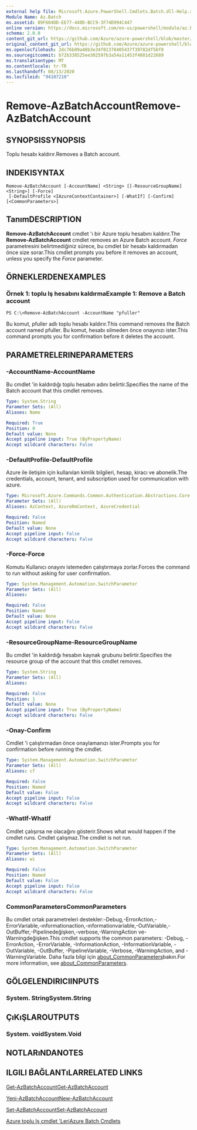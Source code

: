 ```yaml
---
external help file: Microsoft.Azure.PowerShell.Cmdlets.Batch.dll-Help.xml
Module Name: Az.Batch
ms.assetid: 89F604DD-EE77-440D-BCC9-3F74D994C447
online version: https://docs.microsoft.com/en-us/powershell/module/az.batch/remove-azbatchaccount
schema: 2.0.0
content_git_url: https://github.com/Azure/azure-powershell/blob/master/src/Batch/Batch/help/Remove-AzBatchAccount.md
original_content_git_url: https://github.com/Azure/azure-powershell/blob/master/src/Batch/Batch/help/Remove-AzBatchAccount.md
ms.openlocfilehash: 2dc76b09a48b3e34f01378405437f39782df56f0
ms.sourcegitcommit: b72b338525ee302597b3a54a11453f4881d22689
ms.translationtype: MT
ms.contentlocale: tr-TR
ms.lasthandoff: 08/13/2020
ms.locfileid: "94107210"
---
```

# <span data-ttu-id="adfb6-101">Remove-AzBatchAccount</span><span class="sxs-lookup"><span data-stu-id="adfb6-101">Remove-AzBatchAccount</span></span>

## <span data-ttu-id="adfb6-102">SYNOPSIS</span><span class="sxs-lookup"><span data-stu-id="adfb6-102">SYNOPSIS</span></span>
<span data-ttu-id="adfb6-103">Toplu hesabı kaldırır.</span><span class="sxs-lookup"><span data-stu-id="adfb6-103">Removes a Batch account.</span></span>

## <span data-ttu-id="adfb6-104">INDEKI</span><span class="sxs-lookup"><span data-stu-id="adfb6-104">SYNTAX</span></span>

```
Remove-AzBatchAccount [-AccountName] <String> [[-ResourceGroupName] <String>] [-Force]
 [-DefaultProfile <IAzureContextContainer>] [-WhatIf] [-Confirm] [<CommonParameters>]
```

## <span data-ttu-id="adfb6-105">Tanım</span><span class="sxs-lookup"><span data-stu-id="adfb6-105">DESCRIPTION</span></span>
<span data-ttu-id="adfb6-106">**Remove-AzBatchAccount** cmdlet 'ı bir Azure toplu hesabını kaldırır.</span><span class="sxs-lookup"><span data-stu-id="adfb6-106">The **Remove-AzBatchAccount** cmdlet removes an Azure Batch account.</span></span>
<span data-ttu-id="adfb6-107">*Force* parametresini belirtmediğiniz sürece, bu cmdlet bir hesabı kaldırmadan önce size sorar.</span><span class="sxs-lookup"><span data-stu-id="adfb6-107">This cmdlet prompts you before it removes an account, unless you specify the *Force* parameter.</span></span>

## <span data-ttu-id="adfb6-108">ÖRNEKLERDEN</span><span class="sxs-lookup"><span data-stu-id="adfb6-108">EXAMPLES</span></span>

### <span data-ttu-id="adfb6-109">Örnek 1: toplu Iş hesabını kaldırma</span><span class="sxs-lookup"><span data-stu-id="adfb6-109">Example 1: Remove a Batch account</span></span>
```
PS C:\>Remove-AzBatchAccount -AccountName "pfuller"
```

<span data-ttu-id="adfb6-110">Bu komut, pfuller adlı toplu hesabı kaldırır.</span><span class="sxs-lookup"><span data-stu-id="adfb6-110">This command removes the Batch account named pfuller.</span></span>
<span data-ttu-id="adfb6-111">Bu komut, hesabı silmeden önce onayınızı ister.</span><span class="sxs-lookup"><span data-stu-id="adfb6-111">This command prompts you for confirmation before it deletes the account.</span></span>

## <span data-ttu-id="adfb6-112">PARAMETRELERINE</span><span class="sxs-lookup"><span data-stu-id="adfb6-112">PARAMETERS</span></span>

### <span data-ttu-id="adfb6-113">-AccountName</span><span class="sxs-lookup"><span data-stu-id="adfb6-113">-AccountName</span></span>
<span data-ttu-id="adfb6-114">Bu cmdlet 'in kaldırdığı toplu hesabın adını belirtir.</span><span class="sxs-lookup"><span data-stu-id="adfb6-114">Specifies the name of the Batch account that this cmdlet removes.</span></span>

```yaml
Type: System.String
Parameter Sets: (All)
Aliases: Name

Required: True
Position: 0
Default value: None
Accept pipeline input: True (ByPropertyName)
Accept wildcard characters: False
```

### <span data-ttu-id="adfb6-115">-DefaultProfile</span><span class="sxs-lookup"><span data-stu-id="adfb6-115">-DefaultProfile</span></span>
<span data-ttu-id="adfb6-116">Azure ile iletişim için kullanılan kimlik bilgileri, hesap, kiracı ve abonelik.</span><span class="sxs-lookup"><span data-stu-id="adfb6-116">The credentials, account, tenant, and subscription used for communication with azure.</span></span>

```yaml
Type: Microsoft.Azure.Commands.Common.Authentication.Abstractions.Core.IAzureContextContainer
Parameter Sets: (All)
Aliases: AzContext, AzureRmContext, AzureCredential

Required: False
Position: Named
Default value: None
Accept pipeline input: False
Accept wildcard characters: False
```

### <span data-ttu-id="adfb6-117">-Force</span><span class="sxs-lookup"><span data-stu-id="adfb6-117">-Force</span></span>
<span data-ttu-id="adfb6-118">Komutu Kullanıcı onayını istemeden çalıştırmaya zorlar.</span><span class="sxs-lookup"><span data-stu-id="adfb6-118">Forces the command to run without asking for user confirmation.</span></span>

```yaml
Type: System.Management.Automation.SwitchParameter
Parameter Sets: (All)
Aliases:

Required: False
Position: Named
Default value: None
Accept pipeline input: False
Accept wildcard characters: False
```

### <span data-ttu-id="adfb6-119">-ResourceGroupName</span><span class="sxs-lookup"><span data-stu-id="adfb6-119">-ResourceGroupName</span></span>
<span data-ttu-id="adfb6-120">Bu cmdlet 'in kaldırdığı hesabın kaynak grubunu belirtir.</span><span class="sxs-lookup"><span data-stu-id="adfb6-120">Specifies the resource group of the account that this cmdlet removes.</span></span>

```yaml
Type: System.String
Parameter Sets: (All)
Aliases:

Required: False
Position: 1
Default value: None
Accept pipeline input: True (ByPropertyName)
Accept wildcard characters: False
```

### <span data-ttu-id="adfb6-121">-Onay</span><span class="sxs-lookup"><span data-stu-id="adfb6-121">-Confirm</span></span>
<span data-ttu-id="adfb6-122">Cmdlet 'i çalıştırmadan önce onaylamanızı ister.</span><span class="sxs-lookup"><span data-stu-id="adfb6-122">Prompts you for confirmation before running the cmdlet.</span></span>

```yaml
Type: System.Management.Automation.SwitchParameter
Parameter Sets: (All)
Aliases: cf

Required: False
Position: Named
Default value: False
Accept pipeline input: False
Accept wildcard characters: False
```

### <span data-ttu-id="adfb6-123">-WhatIf</span><span class="sxs-lookup"><span data-stu-id="adfb6-123">-WhatIf</span></span>
<span data-ttu-id="adfb6-124">Cmdlet çalışırsa ne olacağını gösterir.</span><span class="sxs-lookup"><span data-stu-id="adfb6-124">Shows what would happen if the cmdlet runs.</span></span>
<span data-ttu-id="adfb6-125">Cmdlet çalışmaz.</span><span class="sxs-lookup"><span data-stu-id="adfb6-125">The cmdlet is not run.</span></span>

```yaml
Type: System.Management.Automation.SwitchParameter
Parameter Sets: (All)
Aliases: wi

Required: False
Position: Named
Default value: False
Accept pipeline input: False
Accept wildcard characters: False
```

### <span data-ttu-id="adfb6-126">CommonParameters</span><span class="sxs-lookup"><span data-stu-id="adfb6-126">CommonParameters</span></span>
<span data-ttu-id="adfb6-127">Bu cmdlet ortak parametreleri destekler:-Debug,-ErrorAction,-ErrorVariable,-ınformationaction,-ınformationvariable,-OutVariable,-OutBuffer,-Pipelinedeğişken,-verbose,-WarningAction ve-Warningdeğişken.</span><span class="sxs-lookup"><span data-stu-id="adfb6-127">This cmdlet supports the common parameters: -Debug, -ErrorAction, -ErrorVariable, -InformationAction, -InformationVariable, -OutVariable, -OutBuffer, -PipelineVariable, -Verbose, -WarningAction, and -WarningVariable.</span></span> <span data-ttu-id="adfb6-128">Daha fazla bilgi için [about_CommonParameters](http://go.microsoft.com/fwlink/?LinkID=113216)bakın.</span><span class="sxs-lookup"><span data-stu-id="adfb6-128">For more information, see [about_CommonParameters](http://go.microsoft.com/fwlink/?LinkID=113216).</span></span>

## <span data-ttu-id="adfb6-129">GÖLGELENDIRICI</span><span class="sxs-lookup"><span data-stu-id="adfb6-129">INPUTS</span></span>

### <span data-ttu-id="adfb6-130">System. String</span><span class="sxs-lookup"><span data-stu-id="adfb6-130">System.String</span></span>

## <span data-ttu-id="adfb6-131">ÇıKıŞLAR</span><span class="sxs-lookup"><span data-stu-id="adfb6-131">OUTPUTS</span></span>

### <span data-ttu-id="adfb6-132">System. void</span><span class="sxs-lookup"><span data-stu-id="adfb6-132">System.Void</span></span>

## <span data-ttu-id="adfb6-133">NOTLARıNDA</span><span class="sxs-lookup"><span data-stu-id="adfb6-133">NOTES</span></span>

## <span data-ttu-id="adfb6-134">ILGILI BAĞLANTıLAR</span><span class="sxs-lookup"><span data-stu-id="adfb6-134">RELATED LINKS</span></span>

[<span data-ttu-id="adfb6-135">Get-AzBatchAccount</span><span class="sxs-lookup"><span data-stu-id="adfb6-135">Get-AzBatchAccount</span></span>](./Get-AzBatchAccount.md)

[<span data-ttu-id="adfb6-136">Yeni-AzBatchAccount</span><span class="sxs-lookup"><span data-stu-id="adfb6-136">New-AzBatchAccount</span></span>](./New-AzBatchAccount.md)

[<span data-ttu-id="adfb6-137">Set-AzBatchAccount</span><span class="sxs-lookup"><span data-stu-id="adfb6-137">Set-AzBatchAccount</span></span>](./Set-AzBatchAccount.md)

[<span data-ttu-id="adfb6-138">Azure toplu Iş cmdlet 'Leri</span><span class="sxs-lookup"><span data-stu-id="adfb6-138">Azure Batch Cmdlets</span></span>](/powershell/module/az.batch)


